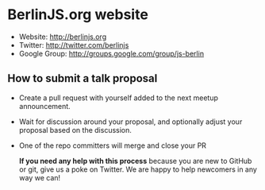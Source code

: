 BerlinJS.org website
====================

* Website: http://berlinjs.org
* Twitter: http://twitter.com/berlinjs
* Google Group: http://groups.google.com/group/js-berlin

## How to submit a talk proposal

* Create a pull request with yourself added to the next meetup announcement.
* Wait for discussion around your proposal, and optionally adjust your proposal based on the discussion.
* One of the repo committers will merge and close your PR

    **If you need any help with this process** because you are new to GitHub or git, give us a poke on Twitter. We are happy to help newcomers in any way we can!

